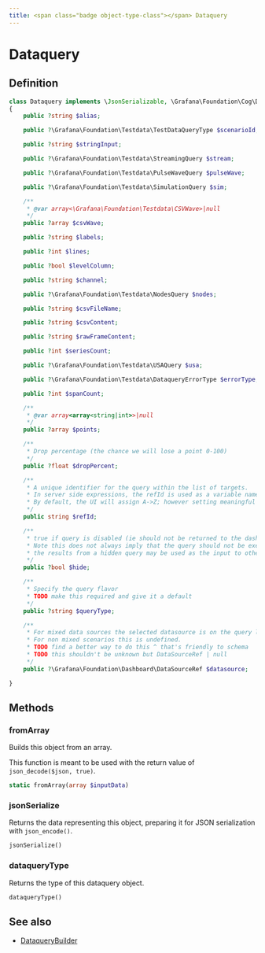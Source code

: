 ```yaml
---
title: <span class="badge object-type-class"></span> Dataquery
---
```

# <span class="badge object-type-class"></span> Dataquery

## Definition

```php
class Dataquery implements \JsonSerializable, \Grafana\Foundation\Cog\Dataquery
{
    public ?string $alias;

    public ?\Grafana\Foundation\Testdata\TestDataQueryType $scenarioId;

    public ?string $stringInput;

    public ?\Grafana\Foundation\Testdata\StreamingQuery $stream;

    public ?\Grafana\Foundation\Testdata\PulseWaveQuery $pulseWave;

    public ?\Grafana\Foundation\Testdata\SimulationQuery $sim;

    /**
     * @var array<\Grafana\Foundation\Testdata\CSVWave>|null
     */
    public ?array $csvWave;

    public ?string $labels;

    public ?int $lines;

    public ?bool $levelColumn;

    public ?string $channel;

    public ?\Grafana\Foundation\Testdata\NodesQuery $nodes;

    public ?string $csvFileName;

    public ?string $csvContent;

    public ?string $rawFrameContent;

    public ?int $seriesCount;

    public ?\Grafana\Foundation\Testdata\USAQuery $usa;

    public ?\Grafana\Foundation\Testdata\DataqueryErrorType $errorType;

    public ?int $spanCount;

    /**
     * @var array<array<string|int>>|null
     */
    public ?array $points;

    /**
     * Drop percentage (the chance we will lose a point 0-100)
     */
    public ?float $dropPercent;

    /**
     * A unique identifier for the query within the list of targets.
     * In server side expressions, the refId is used as a variable name to identify results.
     * By default, the UI will assign A->Z; however setting meaningful names may be useful.
     */
    public string $refId;

    /**
     * true if query is disabled (ie should not be returned to the dashboard)
     * Note this does not always imply that the query should not be executed since
     * the results from a hidden query may be used as the input to other queries (SSE etc)
     */
    public ?bool $hide;

    /**
     * Specify the query flavor
     * TODO make this required and give it a default
     */
    public ?string $queryType;

    /**
     * For mixed data sources the selected datasource is on the query level.
     * For non mixed scenarios this is undefined.
     * TODO find a better way to do this ^ that's friendly to schema
     * TODO this shouldn't be unknown but DataSourceRef | null
     */
    public ?\Grafana\Foundation\Dashboard\DataSourceRef $datasource;

}
```
## Methods

### <span class="badge object-method"></span> fromArray

Builds this object from an array.

This function is meant to be used with the return value of `json_decode($json, true)`.

```php
static fromArray(array $inputData)
```

### <span class="badge object-method"></span> jsonSerialize

Returns the data representing this object, preparing it for JSON serialization with `json_encode()`.

```php
jsonSerialize()
```

### <span class="badge object-method"></span> dataqueryType

Returns the type of this dataquery object.

```php
dataqueryType()
```

## See also

 * <span class="badge builder"></span> [DataqueryBuilder](./builder-DataqueryBuilder.md)
